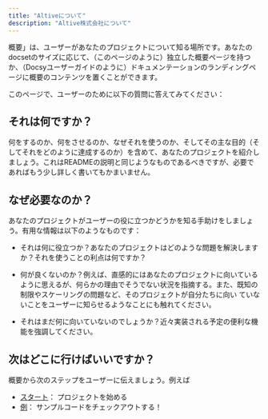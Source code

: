 ```yaml
---
title: "Altiveについて"
description: "Altive株式会社について"
---
```


概要」は、ユーザーがあなたのプロジェクトについて知る場所です。あなたのdocsetのサイズに応じて、（このページのように）独立した概要ページを持つか、（Docsyユーザーガイドのように）ドキュメンテーションのランディングページに概要のコンテンツを置くことができます。

このページで、ユーザーのために以下の質問に答えてみてください：

## それは何ですか？

何をするのか、何をさせるのか、なぜそれを使うのか、そしてその主な目的（そしてそれをどのように達成するのか）を含めて、あなたのプロジェクトを紹介しましょう。これはREADMEの説明と同じようなものであるべきですが、必要であればもう少し詳しく書いてもかまいません。

## なぜ必要なのか？

あなたのプロジェクトがユーザーの役に立つかどうかを知る手助けをしましょう。有用な情報は以下のようなものです：

* それは何に役立つか？あなたのプロジェクトはどのような問題を解決しますか？それを使うことの利点は何ですか？

* 何が良くないのか？例えば、直感的にはあなたのプロジェクトに向いているように思えるが、何らかの理由でそうでない状況を指摘する。また、既知の制限やスケーリングの問題など、そのプロジェクトが自分たちに向い ていないことをユーザーに知らせるようなことにも触れてください。

* それはまだ何に向いていないのでしょうか？近々実装される予定の便利な機能を強調してください。

## 次はどこに行けばいいですか？

概要から次のステップをユーザーに伝えましょう。例えば

* [スタート](/getting-started/)： プロジェクトを始める
* [例](/getting-started/example-page/)： サンプルコードをチェックアウトする！

